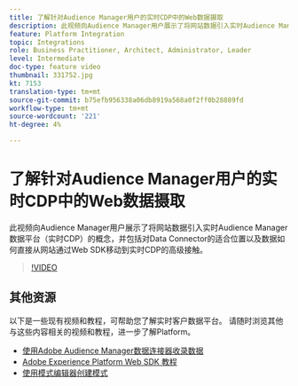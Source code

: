 ```yaml
---
title: 了解针对Audience Manager用户的实时CDP中的Web数据摄取
description: 此视频向Audience Manager用户展示了将网站数据引入实时Audience Manager数据平台（实时CDP）的概念，并包括对Data Connector的适合位置以及数据如何直接从网站通过Web SDK移动到实时CDP的高级接触。
feature: Platform Integration
topic: Integrations
role: Business Practitioner, Architect, Administrator, Leader
level: Intermediate
doc-type: feature video
thumbnail: 331752.jpg
kt: 7153
translation-type: tm+mt
source-git-commit: b75efb956338a06db8919a568a0f2ff0b28889fd
workflow-type: tm+mt
source-wordcount: '221'
ht-degree: 4%

---
```



# 了解针对Audience Manager用户的实时CDP中的Web数据摄取

此视频向Audience Manager用户展示了将网站数据引入实时Audience Manager数据平台（实时CDP）的概念，并包括对Data Connector的适合位置以及数据如何直接从网站通过Web SDK移动到实时CDP的高级接触。

>[!VIDEO](https://video.tv.adobe.com/v/331752/?quality=12&learn=on)

## 其他资源

以下是一些现有视频和教程，可帮助您了解实时客户数据平台。 请随时浏览其他与这些内容相关的视频和教程，进一步了解Platform。

* [使用Adobe Audience Manager数据连接器收录数据](https://experienceleague.adobe.com/docs/platform-learn/tutorials/sources/ingest-data-from-aam.html?lang=en#sources)
* [Adobe Experience Platform Web SDK 教程](https://experienceleague.adobe.com/docs/web-sdk-learn/tutorials/overview.html?lang=en)
* [使用模式编辑器创建模式](https://experienceleague.adobe.com/docs/experience-platform/xdm/tutorials/create-schema-ui.html?lang=en#getting-started)
